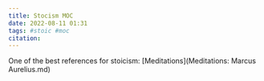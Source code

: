 ```yaml
---
title: Stocism MOC 
date: 2022-08-11 01:31
tags: #stoic #moc
citation: 
---
```


One of the best references for stoicism: [Meditations](Meditations: Marcus Aurelius.md)


